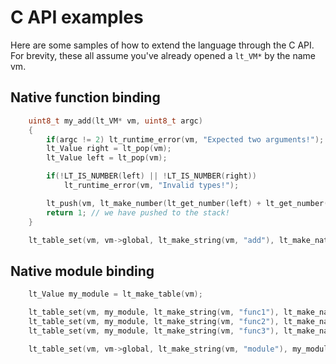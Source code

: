 # C API examples

Here are some samples of how to extend the language through the C API. For brevity, these all assume you've already opened a `lt_VM*` by the name vm.

## Native function binding
```c
    uint8_t my_add(lt_VM* vm, uint8_t argc)
    {
        if(argc != 2) lt_runtime_error(vm, "Expected two arguments!");
        lt_Value right = lt_pop(vm);
        lt_Value left = lt_pop(vm);

        if(!LT_IS_NUMBER(left) || !LT_IS_NUMBER(right))
            lt_runtime_error(vm, "Invalid types!");

        lt_push(vm, lt_make_number(lt_get_number(left) + lt_get_number(right));
        return 1; // we have pushed to the stack!
    }

    lt_table_set(vm, vm->global, lt_make_string(vm, "add"), lt_make_native(vm, my_add));
```

## Native module binding

```c
    lt_Value my_module = lt_make_table(vm);

    lt_table_set(vm, my_module, lt_make_string(vm, "func1"), lt_make_native(vm, my_func1));
    lt_table_set(vm, my_module, lt_make_string(vm, "func2"), lt_make_native(vm, my_func2));
    lt_table_set(vm, my_module, lt_make_string(vm, "func3"), lt_make_native(vm, my_func3));

    lt_table_set(vm, vm->global, lt_make_string(vm, "module"), my_module);
```